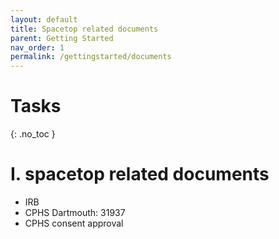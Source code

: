 ```yaml
---
layout: default
title: Spacetop related documents
parent: Getting Started
nav_order: 1
permalink: /gettingstarted/documents
---
```


# Tasks
{: .no_toc }

# I. spacetop related documents
* IRB
* CPHS Dartmouth: 31937
* CPHS consent approval
